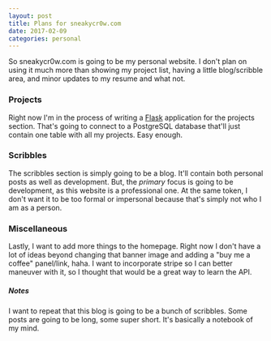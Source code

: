 ```yaml
---
layout: post
title: Plans for sneakycr0w.com
date: 2017-02-09
categories: personal
---
```

So sneakycr0w.com is going to be my personal website. I don't plan on using it much more than showing my project list, having a little blog/scribble area, and minor updates to my resume and what not.

### Projects

Right now I'm in the process of writing a [Flask](http://flask.pocoo.org/) application for the projects section. That's going to connect to a PostgreSQL database that'll just contain one table with all my projects. Easy enough.

### Scribbles

The scribbles section is simply going to be a blog. It'll contain both personal posts as well as development. But, the *primary* focus is going to be development, as this website is a professional one. At the same token, I don't want it to be too formal or impersonal because that's simply not who I am as a person.

### Miscellaneous

Lastly, I want to add more things to the homepage. Right now I don't have a lot of ideas beyond changing that banner image and adding a "buy me a coffee" panel/link, haha. I want to incorporate stripe so I can better maneuver with it, so I thought that would be a great  way to learn the API.

##### Notes

I want to repeat that this blog is going to be a bunch of scribbles. Some posts are going to be long, some super short. It's basically a notebook of my mind.
